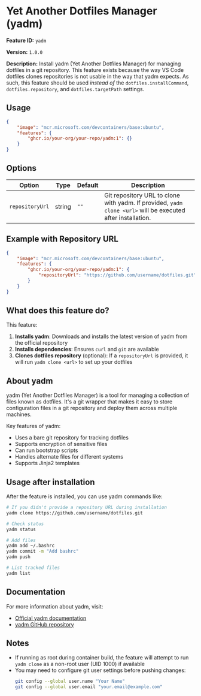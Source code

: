 # Yet Another Dotfiles Manager (yadm)

**Feature ID:** `yadm`

**Version:** `1.0.0`

**Description:** Install yadm (Yet Another Dotfiles Manager) for managing dotfiles in a git repository. This feature exists because the way VS Code dotfiles clones repositories is not usable in the way that yadm expects. As such, this feature should be used *instead of* the `dotfiles.installCommand`, `dotfiles.repository`, and `dotfiles.targetPath` settings.

## Usage

```json
{
    "image": "mcr.microsoft.com/devcontainers/base:ubuntu",
    "features": {
        "ghcr.io/your-org/your-repo/yadm:1": {}
    }
}
```

## Options

| Option | Type | Default | Description |
|--------|------|---------|-------------|
| `repositoryUrl` | string | `""` | Git repository URL to clone with yadm. If provided, `yadm clone <url>` will be executed after installation. |

## Example with Repository URL

```json
{
    "image": "mcr.microsoft.com/devcontainers/base:ubuntu",
    "features": {
        "ghcr.io/your-org/your-repo/yadm:1": {
            "repositoryUrl": "https://github.com/username/dotfiles.git"
        }
    }
}
```

## What does this feature do?

This feature:

1. **Installs yadm**: Downloads and installs the latest version of yadm from the official repository
2. **Installs dependencies**: Ensures `curl` and `git` are available
3. **Clones dotfiles repository** (optional): If a `repositoryUrl` is provided, it will run `yadm clone <url>` to set up your dotfiles

## About yadm

yadm (Yet Another Dotfiles Manager) is a tool for managing a collection of files known as dotfiles. It's a git wrapper that makes it easy to store configuration files in a git repository and deploy them across multiple machines.

Key features of yadm:
- Uses a bare git repository for tracking dotfiles
- Supports encryption of sensitive files
- Can run bootstrap scripts
- Handles alternate files for different systems
- Supports Jinja2 templates

## Usage after installation

After the feature is installed, you can use yadm commands like:

```bash
# If you didn't provide a repository URL during installation
yadm clone https://github.com/username/dotfiles.git

# Check status
yadm status

# Add files
yadm add ~/.bashrc
yadm commit -m "Add bashrc"
yadm push

# List tracked files
yadm list
```

## Documentation

For more information about yadm, visit:
- [Official yadm documentation](https://yadm.io/)
- [yadm GitHub repository](https://github.com/TheLocehiliosan/yadm)

## Notes

- If running as root during container build, the feature will attempt to run `yadm clone` as a non-root user (UID 1000) if available
- You may need to configure git user settings before pushing changes:
  ```bash
  git config --global user.name "Your Name"
  git config --global user.email "your.email@example.com"
  ```
